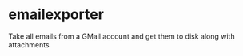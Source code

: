 emailexporter
=============

Take all emails from a GMail account and get them to disk along with attachments